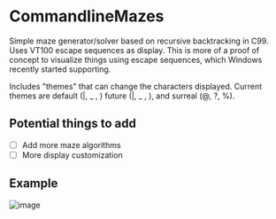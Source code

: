 # CommandlineMazes
Simple maze generator/solver based on recursive backtracking in C99. Uses VT100 escape sequences as display. This is more of a proof of concept to visualize things using escape sequences, which Windows recently started supporting.

Includes "themes" that can change the characters displayed. Current themes are default (|, _ ,  ) future (|, _ ,  ), and surreal (@, ?, %).

## Potential things to add
- [ ] Add more maze algorithms
- [ ] More display customization

## Example
![image](https://imgur.com/a/DpfRp05)
